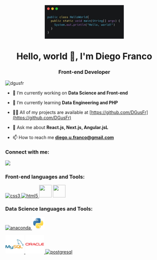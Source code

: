 <div align="center">
  <img align="center" alt="Coding" width="50%" src="https://github.com/DGusFr/DGusFr/blob/main/hw.jpg">
</div>

<h1 align="center"> Hello, world 👋, I'm Diego Franco </h1>

<h3 align="center">Front-end Developer</h3>


<p align="left"> <img src="https://komarev.com/ghpvc/?username=dgusfr&label=Profile%20views&color=0e75b6&style=flat" alt="dgusfr" /> </p>


- 🔭 I’m currently working on **Data Science and Front-end**

- 🌱 I’m currently learning **Data Engineering and PHP**

- 👨‍💻 All of my projects are available at [https://github.com/DGusFr](https://github.com/DGusFr)

- 💬 Ask me about **React.js, Next.js, Angular.jsL**

- 📫 How to reach me **diego.u.franco@gmail.com**

<h3 align="left">Connect with me:</h3>
  <p align="left">
  <a href="https://www.linkedin.com/in/diego-gustavo-franco/" target="_blank"><img src="https://img.shields.io/badge/-LinkedIn-%230077B5?style=for-the-badge&logo=linkedin&logoColor=white" target="_blank"></a> 
  </p>

<h3 align="left">Front-end languages and Tools:</h3>

<p align="left"> 
  <a href="https://www.w3schools.com/css/" target="_blank" rel="noreferrer"> 
      <img src="https://cdn.jsdelivr.net/gh/devicons/devicon/icons/css3/css3-original.svg" alt="css3" width="40" height="40"/> 
      <img src="https://cdn.jsdelivr.net/gh/devicons/devicon/icons/html5/html5-original.svg"" alt="html5" width="40" height="40"/> </a> 
      <img src="https://cdn.jsdelivr.net/gh/devicons/devicon/icons/javascript/javascript-plain.svg" width="40" height="40" />
      <img src="https://cdn.jsdelivr.net/gh/devicons/devicon/icons/php/php-original.svg" width="40" height="40" />  
  </a> 
</p>
  
<h3 align="left">Data Science languages and Tools:</h3>
  
<p align="left"><a link href="https://cdn.jsdelivr.net/gh/devicons/devicon@v2.15.1/devicon.min.css" rel="stylesheet">
  <img src="https://cdn.jsdelivr.net/gh/devicons/devicon/icons/anaconda/anaconda-original.svg" alt="anaconda" width="40" height="40"/> 
  </a>
  <a href="https://www.python.org" target="_blank" rel="noreferrer">  
  <img src="https://raw.githubusercontent.com/devicons/devicon/master/icons/python/python-original.svg" alt="python" width="40" height="40"/> 
  </a>
  <p align="left"> <a href="https://www.mysql.com/" target="_blank" rel="noreferrer"> 
  <img src="https://raw.githubusercontent.com/devicons/devicon/master/icons/mysql/mysql-original-wordmark.svg" alt="mysql" width="60" height="60"/> 
  </a> 
  <a href="https://www.oracle.com/" target="_blank" rel="noreferrer"> 
  <img src="https://raw.githubusercontent.com/devicons/devicon/master/icons/oracle/oracle-original.svg" alt="oracle" width="60" height="60"/> 
  </a> 
  <a href="https://www.postgresql.org" target="_blank" rel="noreferrer"> 
  <img src="https://cdn.jsdelivr.net/gh/devicons/devicon/icons/postgresql/postgresql-original.svg" alt="postgresql" width="50" height="50"/> 
  </a> 
</p>
 






